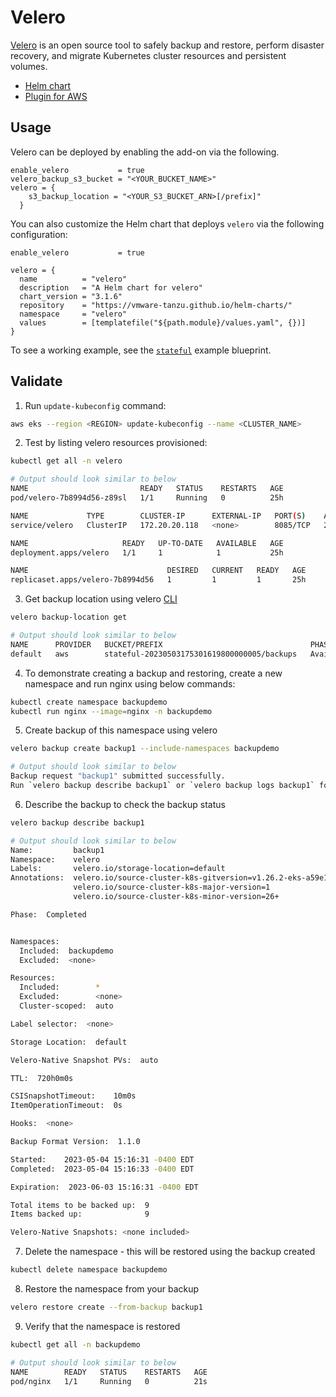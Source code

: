 # Velero

[Velero](https://velero.io/) is an open source tool to safely backup and restore, perform disaster recovery, and migrate Kubernetes cluster resources and persistent volumes.

- [Helm chart](https://github.com/vmware-tanzu/helm-charts/tree/main/charts/velero)
- [Plugin for AWS](https://github.com/vmware-tanzu/velero-plugin-for-aws)

## Usage

Velero can be deployed by enabling the add-on via the following.

```hcl
enable_velero           = true
velero_backup_s3_bucket = "<YOUR_BUCKET_NAME>"
velero = {
    s3_backup_location = "<YOUR_S3_BUCKET_ARN>[/prefix]"
  }
```

You can also customize the Helm chart that deploys `velero` via the following configuration:

```hcl
enable_velero           = true

velero = {
  name          = "velero"
  description   = "A Helm chart for velero"
  chart_version = "3.1.6"
  repository    = "https://vmware-tanzu.github.io/helm-charts/"
  namespace     = "velero"
  values        = [templatefile("${path.module}/values.yaml", {})]
}
```

To see a working example, see the [`stateful`](https://github.com/aws-ia/terraform-aws-eks-blueprints/tree/main/examples/stateful) example blueprint.

## Validate

1. Run `update-kubeconfig` command:

```bash
aws eks --region <REGION> update-kubeconfig --name <CLUSTER_NAME>
```

2. Test by listing velero resources provisioned:

```bash
kubectl get all -n velero

# Output should look similar to below
NAME                         READY   STATUS    RESTARTS   AGE
pod/velero-7b8994d56-z89sl   1/1     Running   0          25h

NAME             TYPE        CLUSTER-IP      EXTERNAL-IP   PORT(S)    AGE
service/velero   ClusterIP   172.20.20.118   <none>        8085/TCP   25h

NAME                     READY   UP-TO-DATE   AVAILABLE   AGE
deployment.apps/velero   1/1     1            1           25h

NAME                               DESIRED   CURRENT   READY   AGE
replicaset.apps/velero-7b8994d56   1         1         1       25h
```

3. Get backup location using velero [CLI](https://velero.io/docs/v1.8/basic-install/#install-the-cli)

```bash
velero backup-location get

# Output should look similar to below
NAME      PROVIDER   BUCKET/PREFIX                                 PHASE       LAST VALIDATED                  ACCESS MODE   DEFAULT
default   aws        stateful-20230503175301619800000005/backups   Available   2023-05-04 15:15:00 -0400 EDT   ReadWrite     true
```

4. To demonstrate creating a backup and restoring, create a new namespace and run nginx using below commands:

```bash
kubectl create namespace backupdemo
kubectl run nginx --image=nginx -n backupdemo
```

5. Create backup of this namespace using velero

```bash
velero backup create backup1 --include-namespaces backupdemo

# Output should look similar to below
Backup request "backup1" submitted successfully.
Run `velero backup describe backup1` or `velero backup logs backup1` for more details.
```

6. Describe the backup to check the backup status

```bash
velero backup describe backup1

# Output should look similar to below
Name:         backup1
Namespace:    velero
Labels:       velero.io/storage-location=default
Annotations:  velero.io/source-cluster-k8s-gitversion=v1.26.2-eks-a59e1f0
              velero.io/source-cluster-k8s-major-version=1
              velero.io/source-cluster-k8s-minor-version=26+

Phase:  Completed


Namespaces:
  Included:  backupdemo
  Excluded:  <none>

Resources:
  Included:        *
  Excluded:        <none>
  Cluster-scoped:  auto

Label selector:  <none>

Storage Location:  default

Velero-Native Snapshot PVs:  auto

TTL:  720h0m0s

CSISnapshotTimeout:    10m0s
ItemOperationTimeout:  0s

Hooks:  <none>

Backup Format Version:  1.1.0

Started:    2023-05-04 15:16:31 -0400 EDT
Completed:  2023-05-04 15:16:33 -0400 EDT

Expiration:  2023-06-03 15:16:31 -0400 EDT

Total items to be backed up:  9
Items backed up:              9

Velero-Native Snapshots: <none included>
```

7. Delete the namespace - this will be restored using the backup created

```bash
kubectl delete namespace backupdemo
```

8. Restore the namespace from your backup

```bash
velero restore create --from-backup backup1
```

9. Verify that the namespace is restored

```bash
kubectl get all -n backupdemo

# Output should look similar to below
NAME        READY   STATUS    RESTARTS   AGE
pod/nginx   1/1     Running   0          21s
```
